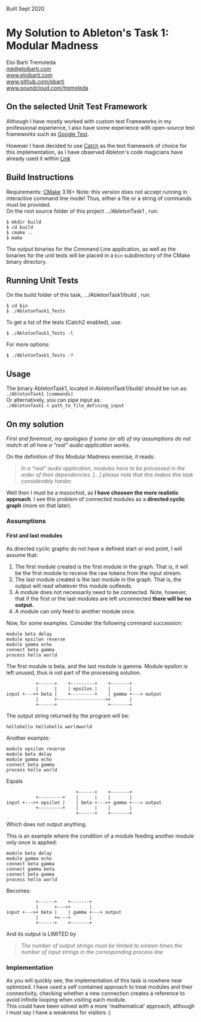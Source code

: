 Built Sept 2020

# My Solution to Ableton's Task 1: Modular Madness

Eloi Barti Tremoleda  
<me@eloibarti.com>  
www.eloibarti.com  
www.github.com/ebarti  
www.soundcloud.com/tremoleda

## On the selected Unit Test Framework
Although I have mostly worked with custom test Frameworks in my professional experience,
I also have some experience with open-source test frameworks such as [Google Test][GTest].

However I have decided to use [Catch][catch] as the test framework of choice for this implementation, as
I have observed Ableton's code magicians have already used it within [Link][link]

## Build Instructions
Requirements: [CMake][cmake]  3.16+
Note: this version does not accept running in interactive command line mode! Thus, either a file or a string of commands must be provided.  
On the root source folder of this project .../AbletonTask1 , run:

```
$ mkdir build
$ cd build
$ cmake ..
$ make
```

The output binaries for the Command Line application, as well as the binaries for the unit tests
will be placed in a `bin` subdirectory of the CMake binary directory.

## Running Unit Tests
On the build folder of this task, .../AbletonTask1/build , run:  
```
$ cd bin
$ ./AbletonTask1_Tests
```

To get a list of the tests (Catch2 enabled), use:
```
$ ./AbletonTask1_Tests -l
```

For more options:
```
$ ./AbletonTask1_Tests -?
```

## Usage
The binary AbletonTask1, located in AbletonTask1/build/ should be run as:  
`./AbletonTask1 [commands]`  
Or alternatively, you can pipe input as:  
`./AbletonTask1 < path_to_file_defining_input`
## On my solution
_First and foremost, my apologies if some (or all) of my assumptions do not match at all
how a "real" audio application works._

On the definition of this Modular Madness exercise, it reads:

> _In a “real” audio application, modules have to be processed in the order of their
>dependencies. [...] please note that this makes this task considerably harder._

Well then I must be a masochist, as **I have choosen the more realistic approach**.
I see this problem of connected modules as a **directed cyclic graph** (more on that later).

### Assumptions
#### First and last modules
As directed cyclic graphs do not have a defined start or end point, I will assume that:
1. The first module created is the first module in the graph. That is, it will be the first module to receive the raw tokens from the input stream.
2. The last module created is the last module in the graph. That is, the output will read whatever this module outfeeds.
3. A module does not necessarily need to be connected. Note, however, that if the first or the last modules are left unconnected **there will be no output.**
4. A module can only feed to another module once.

Now, for some examples. Consider the following command succession:

```
module beta delay
module epsilon reverse
module gamma echo
connect beta gamma
process hello world
```

The first module is beta, and the last module is gamma. Module epsilon is left unused, thus is not part of the processing solution.
```
           +------+    +---------+    +-------+
           |      |    | epsilon |    |       |
input +--->+ beta |    +---------+    | gamma +---> output
           |      +------------------>+       |
           +------+                   +-------+
```
The output string returned by the program will be:  
```
hellohello hellohello worldworld
```

Another example:
```
module epsilon reverse
module beta delay
module gamma echo
connect beta gamma
process hello world
```

Equals
```
                          +------+    +-------+
           +---------+    |      |    |       |
input +--->+ epsilon |    | beta +--->+ gamma +---> output
           +---------+    |      |    |       |
                          +------+    +-------+
```
Which does not output anything.

This is an example where the condition of a module feeding another module only once is applied:
```
module beta delay
module gamma echo
connect beta gamma
connect gamma beta
connect beta gamma
process hello world
```

Becomes:
```
           +------+    +-------+
           |      +--->+       |
input +--->+ beta |    | gamma +---> output
           |      +<---+       |
           +------+    +-------+
```

And its output is LIMITED by
>_The number of output strings must be limited to sixteen times the number of input strings in the corresponding process line_

### Implementation
As you will quickly see, the implementation of this task is nowhere near optimized. I have used
a self contained approach to treat modules and their connectivity, checking whether a new connection creates
a reference to avoid infinite looping when visiting each module.  
This could have been solved with a more 'mathematical' approach, although I must say I have a weakness for visitors :)

[GTest]: https://github.com/google/googletest
[catch]: https://github.com/philsquared/Catch
[cmake]: https://www.cmake.org
[link]: https://github.com/Ableton/link
